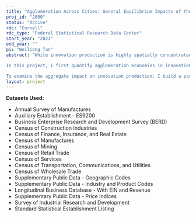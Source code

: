 ```yaml
---
title: "Agglomeration Across Cities: General Equilibrium Impacts of the Spatial Networks of Inventors in the United States"
proj_id: "2800"
status: "Active"
rdc: "Cornell"
rdc_type: "Federal Statistical Research Data Center"
start_year: "2023"
end_year: ""
pi: "Weiliang Tan"
abstract: "While innovation production is highly spatially concentrated, inventors are increasingly working in teams with co-inventors from other regions. What are the roles of agglomeration and inter-city networks in the production and diffusion of innovation, and hence in determining the aggregate impacts of the spatial distribution of inventors in the US? 

In this project, I first quantify agglomeration economies in innovation production across cities via inter-city innovation networks, including patent co-inventor networks, patent citation networks, and inventor migration networks. Innovations produced at different locations, however, have differential impacts on broader society. I then quantify the impact of innovations produced on productivity in different regions via the same inter-city innovation networks, and the impact of inventor in-migration on the subsequent skill mix of the region.

To examine the aggregate impact on innovation production, I build a parsimonious spatial model with endogenous agglomeration forces that spillover across cities. I then endogenize the formation of co-inventor networks via the search and matching of inventors in different locations to illustrate how falling communication costs impacts the spatial networks of inventors. I embed these spatial networks of innovation into a quantitative dynamic urban and trade model that incorporates the migration of inventors and workers and endogenous amenities in each region that varies with the skill mix of the city. I simulate this full model to quantify the general equilibrium welfare impacts of different inventor migration costs, falling communication costs, and place-based innovation policies."
layout: project
---
```


**Datasets Used:**

  - Annual Survey of Manufactures 
  - Auxiliary Establishment - ES9200 
  - Business Enterprise Research and Development Survey (BERD) 
  - Census of Construction Industries 
  - Census of Finance, Insurance, and Real Estate 
  - Census of Manufactures 
  - Census of Mining 
  - Census of Retail Trade 
  - Census of Services 
  - Census of Transportation, Communications, and Utilities 
  - Census of Wholesale Trade 
  - Supplementary Public Data - Geographic Codes 
  - Supplementary Public Data - Industry and Product Codes 
  - Longitudinal Business Database - With EIN and Revenue 
  - Supplementary Public Data - Price Indices 
  - Survey of Industrial Research and Development 
  - Standard Statistical Establishment Listing 

